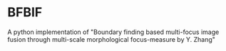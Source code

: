 # BFBIF
A python implementation of "Boundary finding based multi-focus image fusion through multi-scale morphological focus-measure by Y. Zhang"
